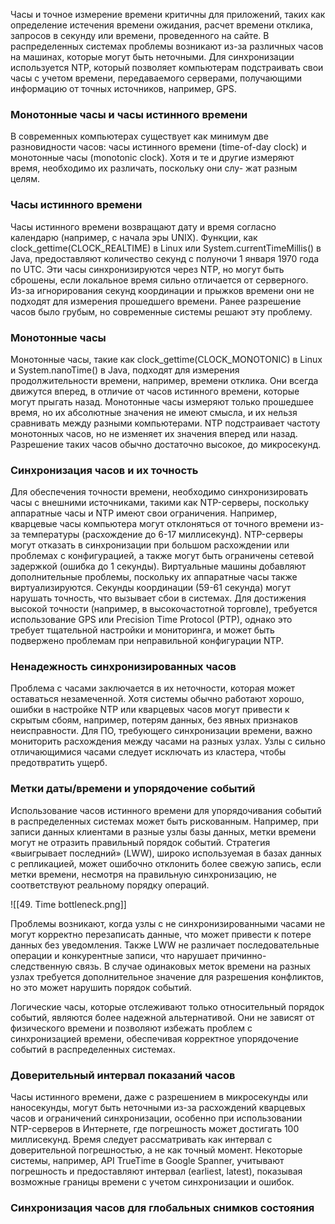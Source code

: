 Часы и точное измерение времени критичны для приложений, таких как определение истечения времени ожидания, расчет времени отклика, запросов в секунду или времени, проведенного на сайте. В распределенных системах проблемы возникают из-за различных часов на машинах, которые могут быть неточными. Для синхронизации используется NTP, который позволяет компьютерам подстраивать свои часы с учетом времени, передаваемого серверами, получающими информацию от точных источников, например, GPS.

### Монотонные часы и часы истинного времени

В современных компьютерах существует как минимум две разновидности часов:
часы истинного времени (time-of-day clock) и монотонные часы (monotonic clock).
Хотя и те и другие измеряют время, необходимо их различать, поскольку они слу-
жат разным целям.

### Часы истинного времени

Часы истинного времени возвращают дату и время согласно календарю (например, с начала эры UNIX). Функции, как clock_gettime(CLOCK_REALTIME) в Linux или System.currentTimeMillis() в Java, предоставляют количество секунд с полуночи 1 января 1970 года по UTC. Эти часы синхронизируются через NTP, но могут быть сброшены, если локальное время сильно отличается от серверного. Из-за игнорирования секунд координации и прыжков времени они не подходят для измерения прошедшего времени. Ранее разрешение часов было грубым, но современные системы решают эту проблему.

### Монотонные часы

Монотонные часы, такие как clock_gettime(CLOCK_MONOTONIC) в Linux и System.nanoTime() в Java, подходят для измерения продолжительности времени, например, времени отклика. Они всегда движутся вперед, в отличие от часов истинного времени, которые могут прыгать назад. Монотонные часы измеряют только прошедшее время, но их абсолютные значения не имеют смысла, и их нельзя сравнивать между разными компьютерами. NTP подстраивает частоту монотонных часов, но не изменяет их значения вперед или назад. Разрешение таких часов обычно достаточно высокое, до микросекунд.

### Синхронизация часов и их точность

Для обеспечения точности времени, необходимо синхронизировать часы с внешними источниками, такими как NTP-серверы, поскольку аппаратные часы и NTP имеют свои ограничения. Например, кварцевые часы компьютера могут отклоняться от точного времени из-за температуры (расхождение до 6-17 миллисекунд). NTP-серверы могут отказать в синхронизации при большом расхождении или проблемах с конфигурацией, а также могут быть ограничены сетевой задержкой (ошибка до 1 секунды). Виртуальные машины добавляют дополнительные проблемы, поскольку их аппаратные часы также виртуализируются. Секунды координации (59-61 секунда) могут нарушать точность, что вызывает сбои в системах. Для достижения высокой точности (например, в высокочастотной торговле), требуется использование GPS или Precision Time Protocol (PTP), однако это требует тщательной настройки и мониторинга, и может быть подвержено проблемам при неправильной конфигурации NTP.

### Ненадежность синхронизированных часов

Проблема с часами заключается в их неточности, которая может оставаться незамеченной. Хотя системы обычно работают хорошо, ошибки в настройке NTP или кварцевых часов могут привести к скрытым сбоям, например, потерям данных, без явных признаков неисправности. Для ПО, требующего синхронизации времени, важно мониторить расхождения между часами на разных узлах. Узлы с сильно отличающимися часами следует исключать из кластера, чтобы предотвратить ущерб.

### Метки даты/времени и упорядочение событий

Использование часов истинного времени для упорядочивания событий в распределенных системах может быть рискованным. Например, при записи данных клиентами в разные узлы базы данных, метки времени могут не отразить правильный порядок событий. Стратегия «выигрывает последний» (LWW), широко используемая в базах данных с репликацией, может ошибочно отклонить более свежую запись, если метки времени, несмотря на правильную синхронизацию, не соответствуют реальному порядку операций.

![[49. Time bottleneck.png]]

Проблемы возникают, когда узлы с не синхронизированными часами не могут корректно перезаписать данные, что может привести к потере данных без уведомления. Также LWW не различает последовательные операции и конкурентные записи, что нарушает причинно-следственную связь. В случае одинаковых меток времени на разных узлах требуется дополнительное значение для разрешения конфликтов, но это может нарушить порядок событий.

Логические часы, которые отслеживают только относительный порядок событий, являются более надежной альтернативой. Они не зависят от физического времени и позволяют избежать проблем с синхронизацией времени, обеспечивая корректное упорядочение событий в распределенных системах.

### Доверительный интервал показаний часов

Часы истинного времени, даже с разрешением в микросекунды или наносекунды, могут быть неточными из-за расхождений кварцевых часов и ограничений синхронизации, особенно при использовании NTP-серверов в Интернете, где погрешность может достигать 100 миллисекунд. Время следует рассматривать как интервал с доверительной погрешностью, а не как точный момент. Некоторые системы, например, API TrueTime в Google Spanner, учитывают погрешность и предоставляют интервал (earliest, latest), показывая возможные границы времени с учетом синхронизации и ошибок.

### Синхронизация часов для глобальных снимков состояния


